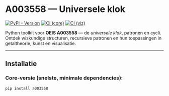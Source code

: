 # A003558 — Universele klok

[![PyPI - Version](https://img.shields.io/pypi/v/a003558?color=blue)](https://pypi.org/project/a003558/)
[![CI (core)](https://github.com/bramdhontsr/A003558-universal-clock/actions/workflows/ci.yml/badge.svg?branch=main)](https://github.com/bramdhontsr/A003558-universal-clock/actions/workflows/ci.yml)
[![CI (viz)](https://github.com/bramdhontsr/A003558-universal-clock/actions/workflows/ci-viz.yml/badge.svg?branch=main)](https://github.com/bramdhontsr/A003558-universal-clock/actions/workflows/ci-viz.yml)

Python toolkit voor **OEIS A003558** — de *universele klok*, patronen en cycli.  
Ontdek wiskundige structuren, recursieve patronen en hun toepassingen in getaltheorie, kunst en visualisatie.

---

## Installatie

### Core-versie (snelste, minimale dependencies):

```bash
pip install a003558
